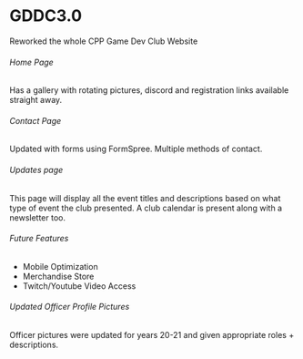 # GDDC3.0
Reworked the whole CPP Game Dev Club Website

###### Home Page
Has a gallery with rotating pictures, discord and registration links available straight away.

###### Contact Page
Updated with forms using FormSpree. Multiple methods of contact.

###### Updates page
This page will display all the event titles and descriptions based on what type of event the club presented. A club calendar is present along with a newsletter too.

###### Future Features
- Mobile Optimization
- Merchandise Store
- Twitch/Youtube Video Access

###### Updated Officer Profile Pictures
Officer pictures were updated for years 20-21 and given appropriate roles + descriptions. 

